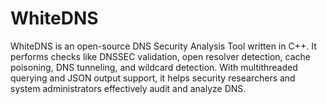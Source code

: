 # WhiteDNS
WhiteDNS is an open-source DNS Security Analysis Tool written in C++. It performs checks like DNSSEC validation, open resolver detection, cache poisoning, DNS tunneling, and wildcard detection. With multithreaded querying and JSON output support, it helps security researchers and system administrators effectively audit and analyze DNS.

